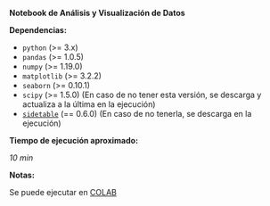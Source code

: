 **Notebook de Análisis y Visualización de Datos**

**Dependencias:**

* ``python`` (>= 3.x)
* ``pandas`` (>= 1.0.5)
* ``numpy`` (>= 1.19.0)
* ``matplotlib`` (>= 3.2.2)
* ``seaborn`` (>= 0.10.1)
* ``scipy`` (>= 1.5.0) (En caso de no tener esta versión, se descarga y actualiza a la última en la ejecución)
* [``sidetable``](https://github.com/chris1610/sidetable) (== 0.6.0) (En caso de no tenerla, se descarga en la ejecución)

**Tiempo de ejecución aproximado:**

_10 min_

**Notas:**

Se puede ejecutar en [COLAB](https://colab.research.google.com/github/Gianuzzi/Ausentismo-DD2020-Final/blob/master/Notebooks/Analisis_y_Visualizacion/Practico.ipynb)
